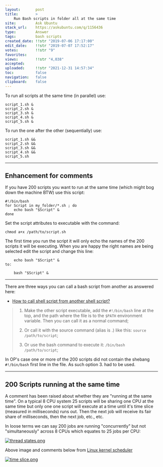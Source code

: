 ```yaml
---
layout:       post
title:        >
    Run Bash scripts in folder all at the same time
site:         Ask Ubuntu
stack_url:    https://askubuntu.com/q/1156436
type:         Answer
tags:         bash scripts
created_date: !!str "2019-07-06 17:17:00"
edit_date:    !!str "2019-07-07 17:52:17"
votes:        !!str "9"
favorites:    
views:        !!str "4,038"
accepted:     
uploaded:     !!str "2021-12-31 14:57:34"
toc:          false
navigation:   false
clipboard:    false
---
```


<!-- Language-all: lang-bash -->

To run all scripts at the same time (in parallel) use:

``` 
script_1.sh &
script_2.sh &
script_3.sh &
script_4.sh &
script_5.sh &

```

To run the one after the other (sequentially) use:

``` 
script_1.sh &&
script_2.sh &&
script_3.sh &&
script_4.sh &&
script_5.sh

```


----------

## Enhancement for comments

If you have 200 scripts you want to run at the same time (which might bog down the machine BTW) use this script:

``` 
#!/bin/bash
for Script in my_folder/*.sh ; do
    echo bash "$Script" &
done

```

Set the script attributes to executable with the command:

``` 
chmod a+x /path/to/script.sh

```

The first time you run the script it will only echo the names of the 200 scripts it will be executing. When you are happy the right names are being selected edit the script and change this line:

``` 
    echo bash "$Script" &
to:
```


``` 
    bash "$Script" &

```


----------

There are three ways you can call a bash script from another as answered here:

- [How to call shell script from another shell script?][1]

> 1.    Make the other script executable, add the `#!/bin/bash` line at the top, and the path where the file is to the `$PATH` environment  
> variable. Then you can call it as a normal command;  
>   
> 2.    Or call it with the source command (alias is .) like this: `source /path/to/script`;  
>   
> 3.    Or use the bash command to execute it: `/bin/bash /path/to/script`;  

In OP's case one or more of the 200 scripts did not contain the shebang `#!/bin/bash` first line in the file. As such option 3. had to be used.


----------

## 200 Scripts running at the same time

A comment has been raised about whether they are "running at the same time". On a typical 8 CPU system 25 scripts will be sharing one CPU at the same time but only one one script will execute at a time until it's time slice (measured in milliseconds) runs out. Then the next job will receive its fair share of milliseconds, then the next job, etc., etc. 

In loose terms we can say 200 jobs are running "concurrently" but not "simultaneously" across 8 CPUs which equates to 25 jobs per CPU:

[![thread states.png][2]][2]

Above image and comments below from [Linux kernel scheduler][3]

[![time slice.png][4]][4]


  [1]: https://stackoverflow.com/questions/8352851/how-to-call-shell-script-from-another-shell-script
  [2]: https://i.stack.imgur.com/O6wUu.png
  [3]: https://helix979.github.io/jkoo/post/os-scheduler/
  [4]: https://i.stack.imgur.com/BKbj0.png
